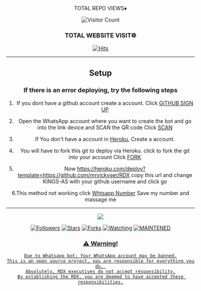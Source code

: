 <div align="center"


  ### TOTAL REPO VIEWS♦

![Visitor Count](https://profile-counter.glitch.me/KINGS-AS/count.svg)
  
### TOTAL WEBSITE VISIT🌐
  [![Hits](https://hits.seeyoufarm.com/api/count/incr/badge.svg?url=https://rdx-whtsapp-bot-website.yolasite.com/&count_bg=%2379C83D&title_bg=%23030303&icon=webauthn.svg&icon_color=%23FFFAFA&title=WEBSITE+VISITORS&edge_flat=false)](https://rdx-whtsapp-bot-website.yolasite.com/)

------
  
## Setup


  ### If there is an error deploying, try the following steps
  
1. If you dont have a github account create a account. Click [GITHUB SIGN UP](https://github.com/signup/)

2. Open the WhatsApp account where you want to create the bot and go into the link device and SCAN the QR code Click [SCAN](https://replit.com/@KINGS-AS/RDX-QR)
 
3. If You don't have a account in [Heroku](https://signup.heroku.com/), Create a account.

4. You will have to fork this git to deploy via Heroku.
  click to fork the git into your account
 Click [FORK](https://github.com/KINGS-AS/RDX/fork)

5. Now https://heroku.com/deploy?template=https://github.com/mrvickyser/RDX copy this url and change KINGS-AS with your github username and click go<br>


6.This method not working click [Whtsapp Number](https://wa.me/qr/CYBN2KFKQTAIN1) Save my number and massage me 

------


  <p align="center">
  <a href="httsp://github.com/KINGS-AS/RDX">
    <img src="https://img.shields.io/github/repo-size/KINGS-AS/RDX?color=green&label=Repo%20total%20size&style=plastic">
<p align="center">
<a href="https://github.com/KINGS-AS/followers"><img title="Followers" src="https://img.shields.io/github/followers/KINGS-AS?color=blue&style=flat-square"></a>
<a href="https://github.com/KINGS-AS/RDX/stargazers/"><img title="Stars" src="https://img.shields.io/github/stars/KINGS-AS/RDX?color=blue&style=flat-square"></a>
<a href="https://github.com/KINGS-AS/RDX/network/members"><img title="Forks" src="https://img.shields.io/github/forks/KINGS-AS/RDX?color=blue&style=flat-square"></a>
<a href="https://github.com/KINGS-AS/RDX/watchers"><img title="Watching" src="https://img.shields.io/github/watchers/KINGS-AS/RDX?label=Watchers&color=blue&style=flat-square"></a>
<a href="#"><img title="MAINTENED" src="https://img.shields.io/badge/UNMAINTENED-YES-blue.svg"</a>
</p>





        
### ⚠️ Warning! 
```
Due to Whatsapp bot; Your WhatsApp account may be banned.
This is an open source project, you are responsible for everything you do. 
Absolutely, RDX executives do not accept responsibility.
By establishing the RDX, you are deemed to have accepted these responsibilities.
```
